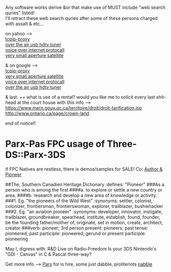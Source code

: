 
Any software works derive &or that make use of MUST include "web search quries" listed!  
I'll retract these web search quries after some of these persons charged with assalt & etc...

on yahoo -->  
[tcpip-proxy](https://ca.search.yahoo.com/search;_ylt=A0LEV2NMYKhUEg0AvuzrFAx.;_ylc=X1MDMjExNDcyMTAwMwRfcgMyBGZyA3lmcC10LTcxNQRncHJpZANtSW9qNGMwcVJyeUtVWUNyOEtWbEpBBG5fcnNsdAMwBG5fc3VnZwMxBG9yaWdpbgNjYS5zZWFyY2gueWFob28uY29tBHBvcwMwBHBxc3RyAwRwcXN0cmwDBHFzdHJsAzExBHF1ZXJ5A3RjcGlwIHByb3h5BHRfc3RtcAMxNDIwMzIwODcy?p=tcpip+proxy&fr2=sb-top-ca.search&fr=yfp-t-715&fp=1)  
[over the air usb hdtv tuner](https://ca.search.yahoo.com/search;_ylt=AwrBTvtnYKhU25AAigjrFAx.;_ylc=X1MDMjExNDcyMTAwMwRfcgMyBGZyA3lmcC10LTcxNQRncHJpZANXRHNfNWRrZVE2R2F6eEVpNk9TMjFBBG5fcnNsdAMwBG5fc3VnZwMxBG9yaWdpbgNjYS5zZWFyY2gueWFob28uY29tBHBvcwMwBHBxc3RyAwRwcXN0cmwDBHFzdHJsAzE0BHF1ZXJ5A3VzYiBoZHR2IHR1bmVyBHRfc3RtcAMxNDIwMzIwODk3?p=usb+hdtv+tuner&fr2=sb-top-ca.search&fr=yfp-t-715&fp=1)  
[voice over internet protocall](https://ca.search.yahoo.com/search;_ylt=AgF5dN_zXFHktO3MQZqz9mIt17V_?p=voip&toggle=1&cop=mss&ei=UTF-8&fr=yfp-t-715&fp=1)  
[very small aperture satellite](https://ca.search.yahoo.com/search;_ylt=AgF5dN_zXFHktO3MQZqz9mIt17V_?p=vsat&toggle=1&cop=mss&ei=UTF-8&fr=yfp-t-715&fp=1)  
  
& on google -->  
[tcpip-proxy](https://www.google.ca/search?q=proxy+software&hl=fr-CA&gbv=2&oq=&gs_l=)  
[very small aperture satellite](https://www.google.ca/search?q=vsat&hl=fr-CA&gbv=2&oq=&gs_l=)  
[voice over internet protocall](https://www.google.ca/search?hl=fr-CA&source=hp&q=voip+&gbv=2&oq=voip+&gs_l=heirloom-hp.3..0l6j0i10l2j0l2.16312.18000.0.22141.5.5.0.0.0.0.94.407.5.5.0.msedr...0...1ac.1.34.heirloom-hp..0.5.407.2e6r0DUgINU)  
[over the air usb hdtv tuner](https://www.google.ca/search?q=usb+hdtv+tuners&hl=fr-CA&gbv=2&oq=&gs_l=)  

& last: ++ what is use of a rental? would you like me to solicit every last shit-head at the court house with this info -->    
https://www.mern.gouv.qc.ca/territoire/droit/droit-tarification.jsp  
http://www.ontario.ca/page/crown-land   

end of notice!!

# Parx-Pas FPC usage of Three-DS::Parx-3DS
if FPC Natives are restless, there is demos/samples for SALE! Co: [Author & Pioneer](http://forum.lazarus.freepascal.org/index.php?action=profile;area=showposts;u=56552)  

##The, Southern Canadien Heritage Dictionary :defines: "Pioneer"
###As a person who is among the first
####a. to explore or settle a new country or area.
####b. research and develop a new area of knowledge or activity.
###1.  Eg. "the pioneers of the Wild West" :synonyms:	settler, colonist, colonizer, frontiersman, frontierswoman, explorer, trailblazer, bushwhacker
###2.  Eg. "an aviation pioneer" :synonyms:	developer, innovator, instigate, trailblazer, groundbreaker, spearhead, institute, establish, found, founder, be the founding father/mother of, originate, set in motion, create, architect, creator
###verb: pioneer; 3rd person present: pioneers; past tense: pioneered; past participle: pioneered; gerund or present participle: pioneering
  
May I,  digress with: R&D Live on Radio-Freedom
Is your 3DS Nintendo's "GDI - Canvas" in C & Pascal three-way? 

Get more info --> [Parx](https://www.facebook.com/Parx-1735214770048259) for is hire, some just dabble, proliteriots  [nabble](http://free-pascal-lazarus.989080.n3.nabble.com/Three-DS-Parx-GDI-it-s-big-enuff-for-a-quot-shoebox-quot-fits-more-in-quot-cupboard-quot-tc4047731.html)

